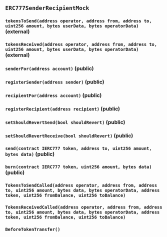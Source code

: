 ## `ERC777SenderRecipientMock`






### `tokensToSend(address operator, address from, address to, uint256 amount, bytes userData, bytes operatorData)` (external)





### `tokensReceived(address operator, address from, address to, uint256 amount, bytes userData, bytes operatorData)` (external)





### `senderFor(address account)` (public)





### `registerSender(address sender)` (public)





### `recipientFor(address account)` (public)





### `registerRecipient(address recipient)` (public)





### `setShouldRevertSend(bool shouldRevert)` (public)





### `setShouldRevertReceive(bool shouldRevert)` (public)





### `send(contract IERC777 token, address to, uint256 amount, bytes data)` (public)





### `burn(contract IERC777 token, uint256 amount, bytes data)` (public)






### `TokensToSendCalled(address operator, address from, address to, uint256 amount, bytes data, bytes operatorData, address token, uint256 fromBalance, uint256 toBalance)`





### `TokensReceivedCalled(address operator, address from, address to, uint256 amount, bytes data, bytes operatorData, address token, uint256 fromBalance, uint256 toBalance)`





### `BeforeTokenTransfer()`







